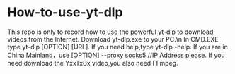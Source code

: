 # How-to-use-yt-dlp
This repo is only to record how to use the powerful yt-dlp to download videos from the Internet.
Download yt-dlp.exe to your PC.\n
In CMD.EXE type yt-dlp [OPTION] [URL].
If you need help,type yt-dlp -help.
If you are in China Mainland，use [OPTION] --proxy socks5://IP Address please.
If you need download the YxxTxBx video,you also need FFmpeg. 
